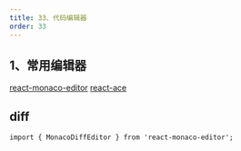 ```yaml
---
title: 33、代码编辑器
order: 33
---
```


## 1、常用编辑器
[react-monaco-editor](https://github.com/react-monaco-editor/react-monaco-editor)
[react-ace](https://github.com/securingsincity/react-ace)

## diff
```
import { MonacoDiffEditor } from 'react-monaco-editor';
```

 